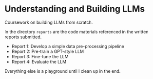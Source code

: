 # Understanding and Building LLMs

Coursework on building LLMs from scratch. 

In the directory `reports` are the code materials referenced in the written reports submitted. 

- Report 1: Develop a simple data pre-processing pipeline
- Report 2: Pre-train a GPT-style LLM
- Report 3: Fine-tune the LLM
- Report 4: Evaluate the LLM

Everything else is a playground until I clean up in the end.
